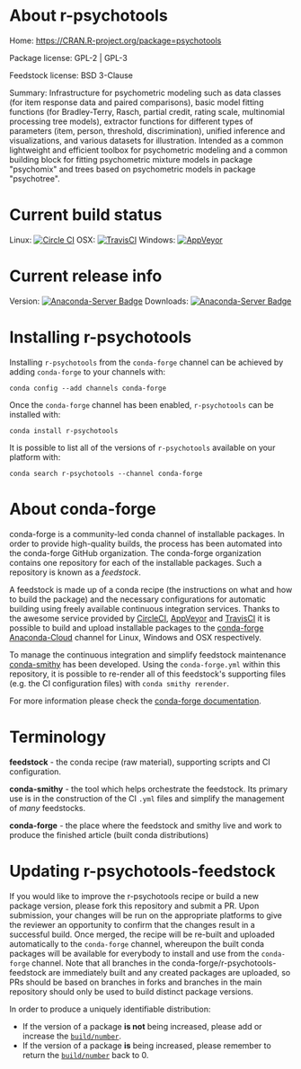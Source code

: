 About r-psychotools
===================

Home: https://CRAN.R-project.org/package=psychotools

Package license: GPL-2 | GPL-3

Feedstock license: BSD 3-Clause

Summary: Infrastructure for psychometric modeling such as data classes (for item response data and paired comparisons), basic model fitting functions (for Bradley-Terry, Rasch, partial credit, rating scale, multinomial processing tree models), extractor functions for different types of parameters (item, person, threshold, discrimination), unified inference and visualizations, and various datasets for illustration. Intended as a common lightweight and efficient toolbox for psychometric modeling and a common building block for fitting psychometric mixture models in package "psychomix" and trees based on psychometric models in package "psychotree".



Current build status
====================

Linux: [![Circle CI](https://circleci.com/gh/conda-forge/r-psychotools-feedstock.svg?style=shield)](https://circleci.com/gh/conda-forge/r-psychotools-feedstock)
OSX: [![TravisCI](https://travis-ci.org/conda-forge/r-psychotools-feedstock.svg?branch=master)](https://travis-ci.org/conda-forge/r-psychotools-feedstock)
Windows: [![AppVeyor](https://ci.appveyor.com/api/projects/status/github/conda-forge/r-psychotools-feedstock?svg=True)](https://ci.appveyor.com/project/conda-forge/r-psychotools-feedstock/branch/master)

Current release info
====================
Version: [![Anaconda-Server Badge](https://anaconda.org/conda-forge/r-psychotools/badges/version.svg)](https://anaconda.org/conda-forge/r-psychotools)
Downloads: [![Anaconda-Server Badge](https://anaconda.org/conda-forge/r-psychotools/badges/downloads.svg)](https://anaconda.org/conda-forge/r-psychotools)

Installing r-psychotools
========================

Installing `r-psychotools` from the `conda-forge` channel can be achieved by adding `conda-forge` to your channels with:

```
conda config --add channels conda-forge
```

Once the `conda-forge` channel has been enabled, `r-psychotools` can be installed with:

```
conda install r-psychotools
```

It is possible to list all of the versions of `r-psychotools` available on your platform with:

```
conda search r-psychotools --channel conda-forge
```


About conda-forge
=================

conda-forge is a community-led conda channel of installable packages.
In order to provide high-quality builds, the process has been automated into the
conda-forge GitHub organization. The conda-forge organization contains one repository
for each of the installable packages. Such a repository is known as a *feedstock*.

A feedstock is made up of a conda recipe (the instructions on what and how to build
the package) and the necessary configurations for automatic building using freely
available continuous integration services. Thanks to the awesome service provided by
[CircleCI](https://circleci.com/), [AppVeyor](http://www.appveyor.com/)
and [TravisCI](https://travis-ci.org/) it is possible to build and upload installable
packages to the [conda-forge](https://anaconda.org/conda-forge)
[Anaconda-Cloud](http://docs.anaconda.org/) channel for Linux, Windows and OSX respectively.

To manage the continuous integration and simplify feedstock maintenance
[conda-smithy](http://github.com/conda-forge/conda-smithy) has been developed.
Using the ``conda-forge.yml`` within this repository, it is possible to re-render all of
this feedstock's supporting files (e.g. the CI configuration files) with ``conda smithy rerender``.

For more information please check the [conda-forge documentation](https://conda-forge.org/docs/).

Terminology
===========

**feedstock** - the conda recipe (raw material), supporting scripts and CI configuration.

**conda-smithy** - the tool which helps orchestrate the feedstock.
                   Its primary use is in the construction of the CI ``.yml`` files
                   and simplify the management of *many* feedstocks.

**conda-forge** - the place where the feedstock and smithy live and work to
                  produce the finished article (built conda distributions)


Updating r-psychotools-feedstock
================================

If you would like to improve the r-psychotools recipe or build a new
package version, please fork this repository and submit a PR. Upon submission,
your changes will be run on the appropriate platforms to give the reviewer an
opportunity to confirm that the changes result in a successful build. Once
merged, the recipe will be re-built and uploaded automatically to the
`conda-forge` channel, whereupon the built conda packages will be available for
everybody to install and use from the `conda-forge` channel.
Note that all branches in the conda-forge/r-psychotools-feedstock are
immediately built and any created packages are uploaded, so PRs should be based
on branches in forks and branches in the main repository should only be used to
build distinct package versions.

In order to produce a uniquely identifiable distribution:
 * If the version of a package **is not** being increased, please add or increase
   the [``build/number``](http://conda.pydata.org/docs/building/meta-yaml.html#build-number-and-string).
 * If the version of a package **is** being increased, please remember to return
   the [``build/number``](http://conda.pydata.org/docs/building/meta-yaml.html#build-number-and-string)
   back to 0.